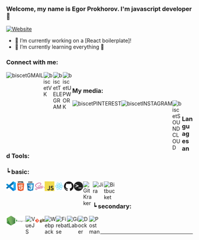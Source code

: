### Welcome, my name is Egor Prokhorov. I'm javascript developer 🤩

[![Website](https://img.shields.io/website?logo=io&label=MYPORTFOLIO&style=for-the-badge&url=https%3A%2F%2Fbiscet-portfolio.vercel.app%2F
)](https://biscet-portfolio.vercel.app/)

- 👀 I’m currently working on a [React boilerplate]!
- 💪 I’m currently learning everything 🤤

### Connect with me:

[<img align="left" alt="biscetGMAIL" src="https://img.icons8.com/metro/26/000000/gmail-login.png"/>][gmail]
[<img align="left" alt="biscetVK" width="26px" src="https://img.icons8.com/android/24/000000/vk-com--v1.png" />][vk]
[<img align="left" alt="biscetTELEGRAM" width="26px" src="https://img.icons8.com/ios-filled/50/000000/telegram-app.png"/>][telegram]
[<img align="left" alt="biscetUPWORK" width="26px" src="https://img.icons8.com/ios-filled/50/000000/upwork.png"/>][upwork]

<br />

### My media:

[<img align="left" alt="biscetPINTEREST" src="https://img.icons8.com/metro/26/000000/pinterest.png"/>][pinterest]
[<img align="left" alt="biscetINSTAGRAM" src="https://img.icons8.com/metro/26/000000/instagram-new.png"/>][instagram]
[<img align="left" alt="biscetSOUNDCLOUD" width="26px" src="https://img.icons8.com/carbon-copy/100/000000/soundcloud.png"/>][soundcloud]

<br />

### Languages and Tools:

### ┕ basic:

[<img align="left" alt="Visual Studio Code" width="26px" src="https://raw.githubusercontent.com/github/explore/80688e429a7d4ef2fca1e82350fe8e3517d3494d/topics/visual-studio-code/visual-studio-code.png" />][website]
[<img align="left" alt="HTML5" width="26px" src="https://raw.githubusercontent.com/github/explore/80688e429a7d4ef2fca1e82350fe8e3517d3494d/topics/html/html.png" />][website]
[<img align="left" alt="CSS3" width="26px" src="https://raw.githubusercontent.com/github/explore/80688e429a7d4ef2fca1e82350fe8e3517d3494d/topics/css/css.png" />][website]
[<img align="left" alt="Sass" width="26px" src="https://raw.githubusercontent.com/github/explore/80688e429a7d4ef2fca1e82350fe8e3517d3494d/topics/sass/sass.png" />][website]
[<img align="left" alt="JavaScript" width="26px" src="https://raw.githubusercontent.com/github/explore/80688e429a7d4ef2fca1e82350fe8e3517d3494d/topics/javascript/javascript.png" />][website]
[<img align="left" alt="React" width="26px" src="https://raw.githubusercontent.com/github/explore/80688e429a7d4ef2fca1e82350fe8e3517d3494d/topics/react/react.png" />][website]
[<img align="left" alt="GitHub" width="26px" src="https://raw.githubusercontent.com/github/explore/78df643247d429f6cc873026c0622819ad797942/topics/github/github.png" />][website]
[<img align="left" alt="Terminal" width="26px" src="https://raw.githubusercontent.com/github/explore/80688e429a7d4ef2fca1e82350fe8e3517d3494d/topics/terminal/terminal.png" />][website]
[<img align="left" alt="GitKraker" width="26px" src="https://icons.iconarchive.com/icons/papirus-team/papirus-apps/512/gitkraken-icon.png" />][website]
[<img align="left" alt="Jira" width="30px" src="https://cdn-icons-png.flaticon.com/512/5968/5968875.png" />][website]
[<img align="left" alt="Bitbucket" width="30px" src="https://cdn.worldvectorlogo.com/logos/bitbucket-icon.svg" />][website]

<br />
<br />

### ┕ secondary:

[<img align="left" alt="Node.js" width="26px" src="https://raw.githubusercontent.com/github/explore/80688e429a7d4ef2fca1e82350fe8e3517d3494d/topics/nodejs/nodejs.png" />][website]
[<img align="left" alt="MongoDB" width="26px" src="https://raw.githubusercontent.com/github/explore/80688e429a7d4ef2fca1e82350fe8e3517d3494d/topics/mongodb/mongodb.png" />][website]
[<img align="left" alt="VueJS" width="26px" src="https://user-images.githubusercontent.com/2678654/32683174-3e4fc48e-c647-11e7-98c0-96477a44bfa2.png" />][website]
[<img align="left" alt="Git" width="26px" src="https://raw.githubusercontent.com/github/explore/80688e429a7d4ef2fca1e82350fe8e3517d3494d/topics/git/git.png" />][website]
[<img align="left" alt="Webpack" width="30px" src="https://raw.githubusercontent.com/webpack/media/master/logo/icon-square-big.png" />][website]
[<img align="left" alt="Firebase" width="30px" src="https://img.icons8.com/color/452/firebase.png" />][website]
[<img align="left" alt="GitLab" width="30px" src="https://cdn.worldvectorlogo.com/logos/gitlab.svg" />][website]
[<img align="left" alt="Docker" width="30px" src="https://cdn4.iconfinder.com/data/icons/vector-brand-logos/40/Docker-256.png" />][website]
[<img align="left" alt="Postman" width="30px" src="https://user-images.githubusercontent.com/2676579/34940598-17cc20f0-f9be-11e7-8c6d-f0190d502d64.png" />][website]

<br />
<br />

---

[website]: https://biscet-portfolio.vercel.app/
[vk]: https://vk.com/id607761386
[pinterest]: https://www.pinterest.ru/biscet275
[instagram]: https://instagram.com/_blsrng
[upwork]: https://www.upwork.com/freelancers/~01b350467f78c03786
[gmail]: mailto:befealmellow@gmail.com
[telegram]: https://telegram.im/@hpch400
[soundcloud]: https://soundcloud.com/biscet
[currentwork]: https://github.com/biscet/React-MusicFreelance
